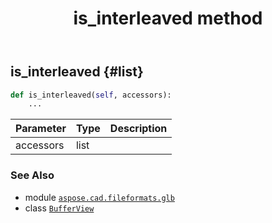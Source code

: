 ﻿---
title: is_interleaved method
second_title: Aspose.CAD for Python via .NET API References
description: 
type: docs
weight: 40
url: /python-net/aspose.cad.fileformats.glb/bufferview/is_interleaved/
is_root: false
---

## is_interleaved {#list}





```python
def is_interleaved(self, accessors):
    ...
```


| Parameter | Type | Description |
| :- | :- | :- |
| accessors | list |  |



### See Also
* module [`aspose.cad.fileformats.glb`](../../)
* class [`BufferView`](/cad/python-net/aspose.cad.fileformats.glb/bufferview)
